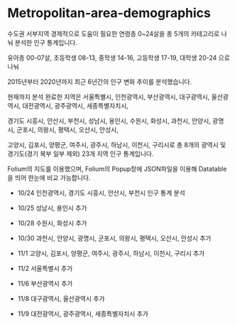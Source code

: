 # Metropolitan-area-demographics
수도권 서부지역 경제적으로 도움이 필요한 연령층 0~24살을 총 5개의 카테고리로 나눠 분석한 인구 통계입니다.

유아층 00-07살, 초등학생 08-13, 중학생 14-16, 고등학생 17-19, 대학생 20-24 으로 나눠 

2015년부터 2020년까지 최근 6년간의 인구 변화 추이를 분석했습니다.

현재까지 분석 완료한 지역은 서울특별시, 인천광역시, 부산광역시, 대구광역시, 울산광역시, 대전광역시, 광주광역시, 세종특별자치시,

경기도 시흥시, 안산시, 부천시, 성남시, 용인시, 수원시, 화성시, 과천시, 안양시, 광명시, 군포시, 의왕시, 평택시, 오산시, 안성시, 

고양시, 김포시, 양평군, 여주시, 광주시, 하남시, 이천시, 구리시로 총 8개의 광역시 및 경기도(경기 북부 일부 제외) 23개 지역 인구 통계입니다.

Folium의 지도를 이용했으며, Folium의 Popup창에 JSON파일을 이용해 Datatable을 띄어 한눈에 비교 가능합니다.

+ 10/24 인천광역시, 경기도 시흥시, 안산시, 부천시 인구 통계 분석

+ 10/25 성남시, 용인시 추가

+ 10/28 수원시, 화성시 추가

+ 10/30 과천시, 안양시, 광명시, 군포시, 의왕시, 평택시, 오산시, 안성시 추가

+ 11/1 고양시, 김포시, 양평군, 여주시, 광주시, 하남시, 이천시, 구리시 추가

+ 11/2 서울특별시 추가

+ 11/6 부산광역시 추가

+ 11/8 대구광역시, 울산광역시 추가

+ 11/9 대전광역시, 광주광역시, 세종특별자치시 추가
